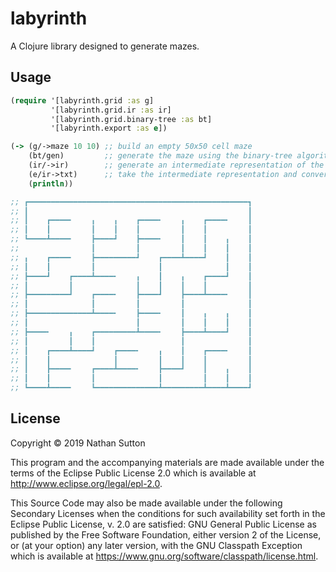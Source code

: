# labyrinth

A Clojure library designed to generate mazes.

## Usage

``` clojure
(require '[labyrinth.grid :as g]
         '[labyrinth.grid.ir :as ir]
         '[labyrinth.grid.binary-tree :as bt]
         '[labyrinth.export :as e])

(-> (g/->maze 10 10) ;; build an empty 50x50 cell maze
    (bt/gen)         ;; generate the maze using the binary-tree algorithm
    (ir/->ir)        ;; generate an intermediate representation of the maze for exporting
    (e/ir->txt)      ;; take the intermediate representation and convert it to txt
    (println))

;; ┏━━━━━━━━━━━━━━━━━━━━━━━━━━━━━━━━━━━━━━━━━━━━━━━━━┓
;; ┃                                                 ┃
;; ┃    ┏━━━━╸    ╻    ╻    ┏━━━━╸    ╻    ┏━━━━╸    ┃
;; ┃    ┃         ┃    ┃    ┃         ┃    ┃         ┃
;; ┗━━━━┻━━━━╸    ┣━━━━┛    ┣━━━━╸    ┃    ┃    ╻    ┃
;;                ┃         ┃         ┃    ┃    ┃    ┃
;; ╻    ┏━━━━╸    ┣━━━━━━━━━┛    ┏━━━━┻━━━━┛    ┃    ┃
;; ┃    ┃         ┃              ┃              ┃    ┃
;; ┣━━━━┛    ┏━━━━┻━━━━╸    ╻    ┃    ╻    ┏━━━━┛    ┃
;; ┃         ┃              ┃    ┃    ┃    ┃         ┃
;; ┣━━━━━━━━━┛    ┏━━━━╸    ┣━━━━┛    ┣━━━━┻━━━━╸    ┃
;; ┃              ┃         ┃         ┃              ┃
;; ┣━━━━━━━━━━━━━━┻━━━━╸    ┣━━━━╸    ┃    ╻    ╻    ┃
;; ┃                        ┃         ┃    ┃    ┃    ┃
;; ┣━━━━╸    ╻    ┏━━━━━━━━━┻━━━━╸    ┣━━━━┻━━━━┛    ┃
;; ┃         ┃    ┃                   ┃              ┃
;; ┃    ┏━━━━┻━━━━┛    ┏━━━━╸    ╻    ┃    ┏━━━━╸    ┃
;; ┃    ┃              ┃         ┃    ┃    ┃         ┃
;; ┃    ┣━━━━╸    ┏━━━━┻━━━━╸    ┣━━━━┛    ┃    ╻    ┃
;; ┃    ┃         ┃              ┃         ┃    ┃    ┃
;; ┗━━━━┻━━━━╸    ┗━━━━━━━━━━━━━━┻━━━━━━━━━┻━━━━┻━━━━┛
```

## License

Copyright © 2019 Nathan Sutton

This program and the accompanying materials are made available under the
terms of the Eclipse Public License 2.0 which is available at
http://www.eclipse.org/legal/epl-2.0.

This Source Code may also be made available under the following Secondary
Licenses when the conditions for such availability set forth in the Eclipse
Public License, v. 2.0 are satisfied: GNU General Public License as published by
the Free Software Foundation, either version 2 of the License, or (at your
option) any later version, with the GNU Classpath Exception which is available
at https://www.gnu.org/software/classpath/license.html.
